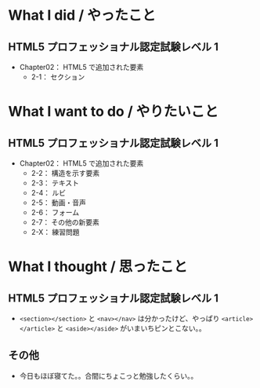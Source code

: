 # What I did / やったこと
## HTML5 プロフェッショナル認定試験レベル 1
- Chapter02： HTML5 で追加された要素
    - 2-1： セクション

# What I want to do / やりたいこと
## HTML5 プロフェッショナル認定試験レベル 1
- Chapter02： HTML5 で追加された要素
    - 2-2： 構造を示す要素
    - 2-3： テキスト
    - 2-4： ルビ
    - 2-5： 動画・音声
    - 2-6： フォーム
    - 2-7： その他の新要素
    - 2-X： 練習問題

# What I thought / 思ったこと
## HTML5 プロフェッショナル認定試験レベル 1
- `<section></section>` と `<nav></nav>` は分かったけど、やっぱり `<article></article>` と `<aside></aside>` がいまいちピンとこない。。

## その他
- 今日もほぼ寝てた。。合間にちょこっと勉強したくらい。。
